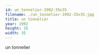 ```yaml
---
id: un_tonnelier-1992-35x35
filename: ./un_tonnelier-1992-35x35.jpg
title: un tonnelier
year: 1992
height: 35
width: 35
---
```


un tonnelier
